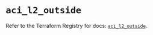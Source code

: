 # `aci_l2_outside`

Refer to the Terraform Registry for docs: [`aci_l2_outside`](https://registry.terraform.io/providers/ciscodevnet/aci/2.17.0/docs/resources/l2_outside).
